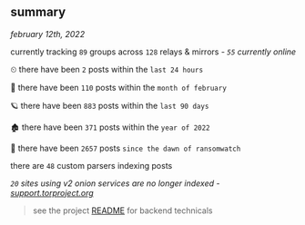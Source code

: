 
## summary
_february 12th, 2022_

currently tracking `89` groups across `128` relays & mirrors - _`55` currently online_

⏲ there have been `2` posts within the `last 24 hours`

🦈 there have been `110` posts within the `month of february`

🪐 there have been `883` posts within the `last 90 days`

🏚 there have been `371` posts within the `year of 2022`

🦕 there have been `2657` posts `since the dawn of ransomwatch`

there are `48` custom parsers indexing posts

_`20` sites using v2 onion services are no longer indexed - [support.torproject.org](https://support.torproject.org/onionservices/v2-deprecation/)_

> see the project [README](https://github.com/thetanz/ransomwatch#ransomwatch--) for backend technicals

